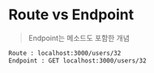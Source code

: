 # Route vs Endpoint

> Endpoint는 메소드도 포함한 개념

```sh
Route : localhost:3000/users/32
Endpoint : GET localhost:3000/users/32
```
